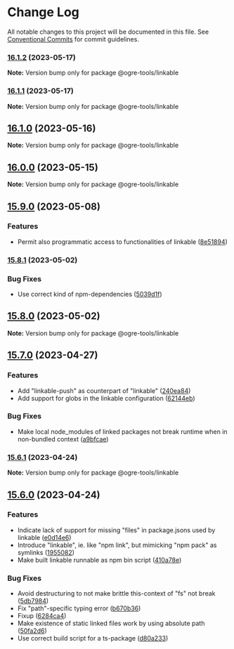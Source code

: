 # Change Log

All notable changes to this project will be documented in this file.
See [Conventional Commits](https://conventionalcommits.org) for commit guidelines.

### [16.1.2](https://github.com/ogre-works/ogre-tools/compare/v16.1.1...v16.1.2) (2023-05-17)

**Note:** Version bump only for package @ogre-tools/linkable

### [16.1.1](https://github.com/ogre-works/ogre-tools/compare/v16.1.0...v16.1.1) (2023-05-17)

**Note:** Version bump only for package @ogre-tools/linkable

## [16.1.0](https://github.com/ogre-works/ogre-tools/compare/v16.0.0...v16.1.0) (2023-05-16)

**Note:** Version bump only for package @ogre-tools/linkable

## [16.0.0](https://github.com/ogre-works/ogre-tools/compare/v15.9.0...v16.0.0) (2023-05-15)

**Note:** Version bump only for package @ogre-tools/linkable

## [15.9.0](https://github.com/ogre-works/ogre-tools/compare/v15.8.1...v15.9.0) (2023-05-08)

### Features

- Permit also programmatic access to functionalities of linkable ([8e51894](https://github.com/ogre-works/ogre-tools/commit/8e518945b929209a1827258d4f43f0e50d4090ad))

### [15.8.1](https://github.com/ogre-works/ogre-tools/compare/v15.8.0...v15.8.1) (2023-05-02)

### Bug Fixes

- Use correct kind of npm-dependencies ([5039d1f](https://github.com/ogre-works/ogre-tools/commit/5039d1fa298e78a7976c4e185571f81ca0c705fe))

## [15.8.0](https://github.com/ogre-works/ogre-tools/compare/v15.7.0...v15.8.0) (2023-05-02)

**Note:** Version bump only for package @ogre-tools/linkable

## [15.7.0](https://github.com/ogre-works/ogre-tools/compare/v15.6.1...v15.7.0) (2023-04-27)

### Features

- Add "linkable-push" as counterpart of "linkable" ([240ea84](https://github.com/ogre-works/ogre-tools/commit/240ea841122588926b96c455a222d4b39143dbd5))
- Add support for globs in the linkable configuration ([62144eb](https://github.com/ogre-works/ogre-tools/commit/62144eb4dd3d8851626f4f220ef4c2907cbbb4da))

### Bug Fixes

- Make local node_modules of linked packages not break runtime when in non-bundled context ([a9bfcae](https://github.com/ogre-works/ogre-tools/commit/a9bfcae307dca628c78ad7a8e972991795e81192))

### [15.6.1](https://github.com/ogre-works/ogre-tools/compare/v15.6.0...v15.6.1) (2023-04-24)

**Note:** Version bump only for package @ogre-tools/linkable

## [15.6.0](https://github.com/ogre-works/ogre-tools/compare/v15.5.1...v15.6.0) (2023-04-24)

### Features

- Indicate lack of support for missing "files" in package.jsons used by linkable ([e0d14e6](https://github.com/ogre-works/ogre-tools/commit/e0d14e661314ba15e22447b64fc9208d20e7a020))
- Introduce "linkable", ie. like "npm link", but mimicking "npm pack" as symlinks ([1955082](https://github.com/ogre-works/ogre-tools/commit/1955082490f3513ca0e19e73228edc8932fe0f94))
- Make built linkable runnable as npm bin script ([410a78e](https://github.com/ogre-works/ogre-tools/commit/410a78e11ed2d46886a61376afdbb0d960c8560a))

### Bug Fixes

- Avoid destructuring to not make brittle this-context of "fs" not break ([5db7984](https://github.com/ogre-works/ogre-tools/commit/5db7984bbc8f927f61577dd1475c8e4f8662015c))
- Fix "path"-specific typing error ([b670b36](https://github.com/ogre-works/ogre-tools/commit/b670b3631f967cf0c844a99d88e4c60e2cdf6f4d))
- Fixup ([6284ca4](https://github.com/ogre-works/ogre-tools/commit/6284ca4f14d5b2ded89f755139b8e1b91b2b4e98))
- Make existence of static linked files work by using absolute path ([50fa2d6](https://github.com/ogre-works/ogre-tools/commit/50fa2d6a21fa836cb933d3970fa3d55db341d795))
- Use correct build script for a ts-package ([d80a233](https://github.com/ogre-works/ogre-tools/commit/d80a233d0ae78f9fb4d5c03398d060e9171520ab))
